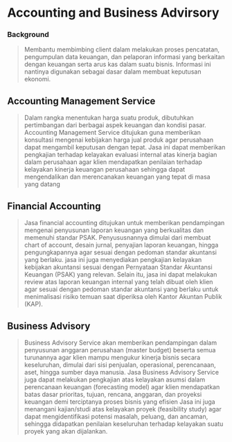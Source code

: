# Accounting and Business Advirsory 
### Background
> Membantu membimbing client dalam melakukan proses pencatatan, pengumpulan data keuangan, dan pelaporan informasi yang berkaitan dengan keuangan serta arus kas dalam suatu bisnis. Informasi ini nantinya digunakan sebagai dasar dalam membuat keputusan ekonomi.
## Accounting Management Service
> Dalam rangka menentukan harga suatu produk, dibutuhkan pertimbangan dari berbagai aspek keuangan dan kondisi pasar. Accounting Management Service ditujukan guna memberikan konsultasi mengenai kebijakan harga jual produk agar perusahaan dapat mengambil keputusan dengan tepat.
> Jasa ini dapat memberikan pengkajian terhadap kelayakan evaluasi internal atas kinerja bagian dalam perusahaan agar klien mendapatkan penilaian terhadap kelayakan kinerja keuangan perusahaan sehingga dapat mengendalikan dan merencanakan keuangan yang tepat di masa yang datang
## Financial Accounting
> Jasa financial accounting ditujukan untuk memberikan pendampingan mengenai penyusunan laporan keuangan yang berkualitas dan memenuhi standar PSAK. Penyususnannya dimulai dari membuat chart of account, desain jurnal, penyajian laporan keuangan, hingga pengungkapannya agar sesuai dengan pedoman standar akuntansi yang berlaku.
> jasa ini juga menyediakan pengkajian kelayakan kebijakan akuntansi sesuai dengan Pernyataan Standar Akuntansi Keuangan (PSAK) yang relevan. 
> Selain itu, jasa ini dapat melakukan review atas laporan keuangan internal yang telah dibuat oleh klien agar sesuai dengan pedoman standar akuntansi yang berlaku untuk menimalisasi risiko temuan saat diperiksa oleh Kantor Akuntan Publik (KAP). 
## Business Advisory
> Business Advisory Service akan memberikan pendampingan dalam penyusunan anggaran perusahaan (master budget) beserta semua turunannya agar klien mampu mengukur kinerja bisnis secara keseluruhan, dimulai dari sisi penjualan, operasional, perencanaan, aset, hingga sumber daya manusia. 
> Jasa Business Advisory Service juga dapat melakukan pengkajian atas kelayakan asumsi dalam perencanaan keuangan (forecasting model) agar klien mendapatkan batas dasar prioritas, tujuan, rencana, anggaran, dan proyeksi keuangan demi terciptanya proses bisnis yang efisien
> Jasa ini juga menangani kajian/studi atas kelayakan proyek (feasibility study) agar dapat mengidentifikasi potensi masalah, peluang, dan ancaman, sehingga didapatkan penilaian keseluruhan terhadap kelayakan suatu proyek yang akan dijalankan.  

